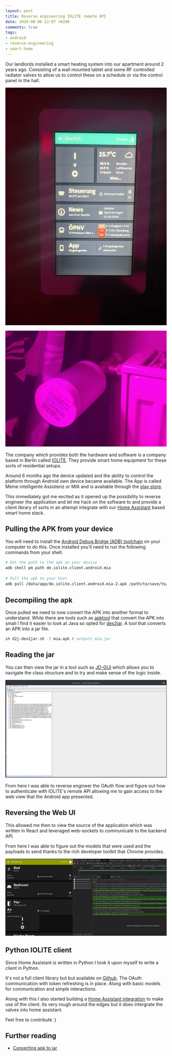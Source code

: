 ```yaml
---
layout: post
title: Reverse engineering IOLITE remote API
date: 2020-08-06 22:07 +0200
comments: true
tags:
- android
- reverse-engineering
- smart-home
---
```


Our landlords installed a smart heating system into our apartment around 2 years ago. Consisting of a wall mounted tablet and some RF controlled radiator valves to allow us to control these on a schedule or via the control panel in the hall.

![Tablet](/assets/img/posts/reverse-iolite/tablet.png)

![Radiator valve](/assets/img/posts/reverse-iolite/valve.png)

The company which provides both the hardware and software is a company based in Berlin called [IOLITE][0]. They provide smart home equipment for these sorts of residential setups.

Around 6 months ago the device updated and the ability to control the platform through Android own device became available. The App is called Meine intelligente Assistenz or MIA and is available through the [play store][2].

This immediately got me excited as it opened up the possibility to reverse engineer the application and let me hack on the software to and provide a client library of sorts in an attempt integrate with our [Home Assistant][0] based smart home stack.

## Pulling the APK from your device

You will need to install the [Android Debug Bridge (ADB) toolchain][3] on your computer to do this. Once installed you'll need to run the following commands from your shell.

```bash
# Get the path to the apk on your device
adb shell pm path de.iolite.client.android.mia

# Pull the apk to your host
adb pull /data/app/de.iolite.client.android.mia-2.apk /path/to/save/to/mia.apk
```

## Decompiling the apk

Once pulled we need to now convert the APK into another format to understand. While there are tools such as [apktool][7] that convert the APK into smali I find it easier to look at Java so opted for [dex2jar][4]. A tool that converts an APK into a jar file.

```bash
sh d2j-dex2jar.sh -f mia.apk # outputs mia.jar
```

## Reading the jar

You can then view the jar in a tool such as [JD-GUI][6] which allows you to navigate the class structure and to try and make sense of the logic inside.

![JD GUI mia.apk](/assets/img/posts/reverse-iolite/jd-gui.png)

From here I was able to reverse engineer the OAuth flow and figure out how to authenticate with IOLITE's remote API allowing me to gain access to the web view that the Android app presented.

## Reversing the Web UI

This allowed me then to view the source of the application which was written in React and leveraged web-sockets to communicate to the backend API.

From here I was able to figure out the models that were used and the payloads to send thanks to the rich developer toolkit that Chrome provides.

![Chrome debugging](/assets/img/posts/reverse-iolite/chrome-debug.png)

## Python IOLITE client

Since Home Assistant is written in Python I took it upon myself to write a client in Python.

It's not a full client library but but available on [Github][8]. The OAuth communication with token refreshing is in place. Along with basic models for communication and simple interactions.

Along with this I also started building a [Home Assistant integration][9] to make use of the client. Its very rough around the edges but it does intergrate the valves into home assistant.

Feel free to contribute :)

## Further reading

- [Converting apk to jar][5]

[0]: https://iolite.de/en/
[1]: https://www.home-assistant.io/
[2]: https://play.google.com/store/apps/details?id=de.iolite.client.android.mia&hl=en
[3]: https://developer.android.com/studio/command-line/adb
[4]: https://github.com/pxb1988/dex2jar
[5]: https://stackoverflow.com/questions/9812896/converting-apk-to-jar
[6]: http://java-decompiler.github.io/
[7]: https://ibotpeaches.github.io/Apktool/
[8]: https://github.com/inverse/python-iolite-client
[9]: https://github.com/inverse/home-assistant-iolite-component
